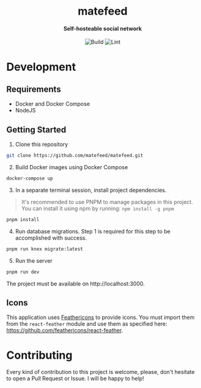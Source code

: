 <div align="center">
  <h1>matefeed</h1>
  <h4 align="center">Self-hosteable social network</h4>
</div>

<div align="center">

![Build](https://github.com/matefeed/matefeed/workflows/build/badge.svg)
![Lint](https://github.com/matefeed/matefeed/workflows/lint/badge.svg)

</div>

# Development

## Requirements

- Docker and Docker Compose
- NodeJS

## Getting Started

1. Clone this repository

```bash
git clone https://github.com/matefeed/matefeed.git
```

2. Build Docker images using Docker Compose

```bash
docker-compose up
```

3. In a separate terminal session, install project dependencies.

> It's recommended to use PNPM to manage packages in this project. You can install it using npm by running: `npm install -g pnpm`

```bash
pnpm install
```

4. Run database migrations. Step 1 is required for this step to be accomplished with success.

```bash
pnpm run knex migrate:latest
```

5. Run the server

```bash
pnpm run dev
```

The project must be available on http://localhost:3000.

## Icons

This application uses [Feathericons](https://feathericons.com) to provide icons.
You must import them from the `react-feather` module and use them as specified
here: https://github.com/feathericons/react-feather.

# Contributing

Every kind of contribution to this project is welcome, please, don't hesitate
to open a Pull Request or Issue. I will be happy to help!
